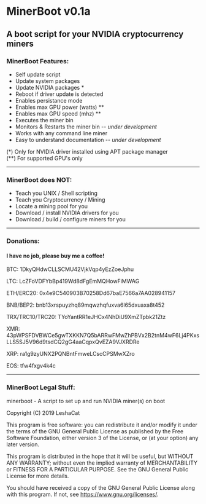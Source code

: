 # MinerBoot v0.1a
A boot script for your NVIDIA cryptocurrency miners
----
### MinerBoot Features:

- Self update script
- Update system packages
- Update NVIDIA packages *
- Reboot if driver update is detected
- Enables persistance mode
- Enables max GPU power (watts) **
- Enables max GPU speed (mhz) **
- Executes the miner bin
- Monitors & Restarts the miner bin -- *under development*
- Works with any command line miner
- Easy to understand documentation -- *under development*

(*) Only for NVIDIA driver installed using APT package manager<br />
(**) For supported GPU's only

----
### MinerBoot does NOT:

- Teach you UNIX / Shell scripting
- Teach you Cryptocurrency / Mining
- Locate a mining pool for you
- Download / install NVIDIA drivers for you
- Download / build / configure miners for you

----
### Donations:

#### I have no job, please buy me a coffee!

BTC: 1DkyQHdwCLLSCMU42VjkVqp4yEzZoeJphu

LTC: LcZFoVDFYbBp419Wd8dFgEmMQHowFiMWAG

ETH/ERC20: 0x4e9C540903B70258Dd67baE7566a7AA028941157

BNB/BEP2: bnb13xrspuyzhq89mqwzhqfuxva6l65dxuaxa8t452

TRX/TRC10/TRC20: TYoYantRR1eJHCx4NhDiU9XmZTpbk21Ztz

XMR: 43pWPSFDVBWCe5gwTXKKN7Q5bARRwFMwZhPBVx2B2tnM4wF6Lj4PKxsLLS5SJ5V96d9tsdCQ2gG4aaCqpxQvEZA9VJXRDRe

XRP: ra1g9zyUNX2PQNBntFmweLCscCPSMwXZro

EOS: tfw4fxgv4k4c

----
### MinerBoot Legal Stuff:
minerboot - A script to set up and run NVIDIA miner(s) on boot 

Copyright (C) 2019 LeshaCat

This program is free software: you can redistribute it and/or modify
it under the terms of the GNU General Public License as published by
the Free Software Foundation, either version 3 of the License, or
(at your option) any later version.

This program is distributed in the hope that it will be useful,
but WITHOUT ANY WARRANTY; without even the implied warranty of
MERCHANTABILITY or FITNESS FOR A PARTICULAR PURPOSE.  See the
GNU General Public License for more details.

You should have received a copy of the GNU General Public License
along with this program.  If not, see <https://www.gnu.org/licenses/>.
